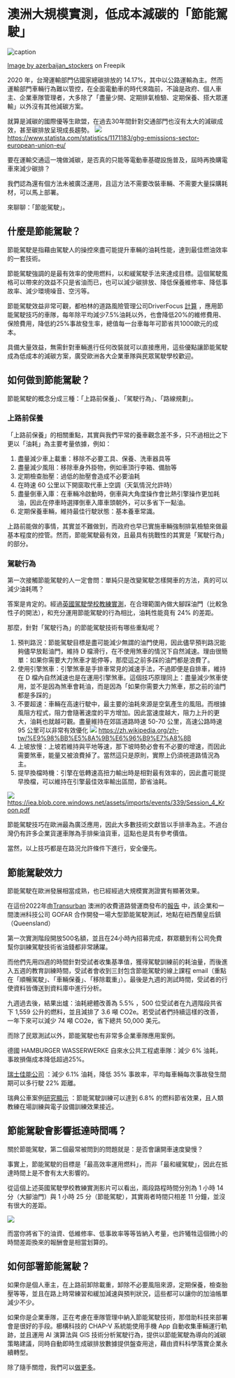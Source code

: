 # 澳洲大規模實測，低成本減碳的「節能駕駛」
![](../005-Files/11.webp "caption")

<a href="https://www.freepik.com/free-photo/navy-blue-coupe-sedan-driving-highway-accross-mountains_5895943.htm#query=car&position=8&from_view=search&track=sph">Image by azerbaijan_stockers</a> on Freepik

2020 年，台灣運輸部門佔國家總碳排放的 14.17%，其中以公路運輸為主。然而運輸部門車輛行為難以管控，在全面電動車的時代來臨前，不論是政府、個人車主、企業車隊管理者，大多除了「盡量少開、定期排氣檢驗、定期保養、搭大眾運輸」以外沒有其他減碳方案。

就算是減碳的國際優等生歐盟，在過去30年間針對交通部門也沒有太大的減碳成效，甚至碳排放呈現成長趨勢。
![](../005-Files/截圖%202023-02-23%20下午2.03.31.png)
https://www.statista.com/statistics/1171183/ghg-emissions-sector-european-union-eu/

要在運輸交通這一塊做減碳，是否真的只能等電動車基礎設施普及，屆時再換購電車來減少碳排？

我們認為還有個方法未被廣泛運用，且這方法不需要改裝車輛、不需要大量採購耗材，可以馬上部署。

來聊聊：「節能駕駛」。

## 什麼是節能駕駛？

節能駕駛是指藉由駕駛人的操控來盡可能提升車輛的油耗性能，達到最佳燃油效率的一套技術。

節能駕駛強調的是最有效率的使用燃料，以和緩駕駛手法來達成目標。這個駕駛風格可以帶來的效益不只是省油而已，也可以減少碳排放、降低保養維修率、降低事故率、減少環境噪音、空污等。

節能駕駛效益非常可觀，都柏林的道路風險管理公司DriverFocus [計算](https://www.driverfocus.ie/drivingcosts) ，應用節能駕駛技巧的車隊，每年除平均減少7.5%油耗以外，也會降低20%的維修費用、保險費用，降低約25%事故發生率，總值每一台車每年可節省共1000歐元的成本。

具備大量效益，無需針對車輛進行任何改裝就可以直接應用，這些優點讓節能駕駛成為低成本的減碳方案，廣受歐洲各大企業車隊與民眾駕駛學校歡迎。

## 如何做到節能駕駛？

節能駕駛的概念分成三種：「上路前保養」、「駕駛行為」、「路線規劃」。

### 上路前保養

「上路前保養」的相關重點，其實與我們平常的養車觀念差不多，只不過相比之下更以「油耗」為主要考量依據，例如：

1. 盡量減少車上載重：移除不必要工具、保養、洗車器具等
2. 盡量減少風阻：移除車身外掛物，例如車頂行李箱、備胎等
3. 定期檢查胎壓：過低的胎壓會造成不必要油耗
4. 在時速 60 公里以下開窗取代車上空調（天氣情況允許時）
5. 盡量倒車入庫：在車輛冷啟動時，倒車與大角度操作會比熱引擎操作更加耗油，因此在停車時選擇倒車入庫車頭朝外，可以多省下一點油。
6. 定期保養車輛，維持最佳行駛狀態：基本養車常識。

上路前能做的事情，其實並不難做到，而政府也早已實施車輛強制排氣檢驗來做最基本程度的控管。然而，節能駕駛最有效，且最具有挑戰性的其實是「駕駛行為」的部分。

### 駕駛行為

第一次接觸節能駕駛的人一定會問：單純只是改變駕駛怎樣開車的方法，真的可以減少油耗嗎？

答案是肯定的。經過[英國駕駛學校教練實測](https://www.youtube.com/watch?v=ZpNcc7bMLXA)，在合理範圍內做大腳踩油門（比較急性子的開法），和充分運用節能駕駛的行為相比，油耗性能竟有 24% 的差距。

那麼，針對「駕駛行為」的節能駕駛技術有哪些重點呢？

1. 預判路況：節能駕駛目標是盡可能減少無謂的油門使用，因此儘早預判路況能夠儘早放鬆油門，維持 D 檔滑行，在不使用煞車的情況下自然減速。理由很簡單：如果你需要大力煞車才能停等，那麼這之前多踩的油門都是浪費了。
2. 使用引擎煞車：引擎煞車是手排車常見的減速手法，不過即便是自排車，維持在 D 檔內自然減速也是在運用引擎煞車。這個技巧原理同上：盡量減少煞車使用，並不是因為煞車會耗油，而是因為「如果你需要大力煞車，那之前的油門都是多踩的」
3. 不要超速：車輛在高速行駛中，最主要的油耗來源是空氣產生的風阻。而根據風阻方程式，阻力會隨著速度的平方增加。因此當速度越大，阻力上升的更大，油耗也就越可觀。盡量維持在郊區道路時速 50-70 公里，高速公路時速 95 公里可以非常有效優化
![](../005-Files/截圖%202023-02-23%20下午2.38.59.png)
https://zh.wikipedia.org/zh-tw/%E9%98%BB%E5%8A%9B%E6%96%B9%E7%A8%8B
4. 上坡放慢：上坡若維持與平地等速，那下坡時勢必會有不必要的增速，而因此需要煞車，能量又被浪費掉了。當然這只是原則，實際上仍須視道路情況為主。
5. 提早換檔時機：引擎在低轉速高扭力輸出時是相對最有效率的，因此盡可能提早換檔，可以維持在引擎最佳效率輸出區間，節省油耗。
   
![](../005-Files/截圖%202023-02-23%20下午2.43.26.png)
https://iea.blob.core.windows.net/assets/imports/events/339/Session_4_Kroon.pdf

節能駕駛技巧在歐洲最為廣泛應用，因此大多數技術文獻皆以手排車為主。不過台灣仍有許多企業貨運車隊為手排柴油貨車，這點也是具有參考價值。

當然，以上技巧都是在路況允許條件下進行，安全優先。

## 節能駕駛效力

節能駕駛在歐洲發展相當成熟，也已經經過大規模實測證實有顯著效果。

在這份2022年由[Transurban](https://www.transurban.com/ecodriving) 澳洲的收費道路營運商發布的[報告](https://www.transurban.com/content/dam/transurban-pdfs/03/EcoDriving-Industry-Report-Feb22.pdf) 中，該企業和一間澳洲科技公司 GOFAR 合作開發一場大型節能駕駛測試，地點在紐西蘭皇后鎮（Queensland）

第一次實測階段開放500名額，並且在24小時內招募完成，群眾聽到有公司免費幫你訓練駕駛技術省油錢都非常踴躍。

而他們先用四週的時間針對受試者收集基準值，獲得駕駛訓練前的耗油量，而後進入五週的教育訓練時間，受試者會收到三封包含節能駕駛的線上課程 email（重點在「順暢駕駛」、「車輛保養」、「移除載重」）。最後是九週的測試時間，受試者的行使資料皆傳送到資料庫中進行分析。

九週過去後，結果出爐：油耗總體改善為 5.5% ，500 位受試者在九週階段共省下 1,559 公升的燃料，並且減排了 3.6 噸 CO2e。若受試者們持續這樣的改善，一年下來可以減少 74 噸 CO2e，省下總共 50,000 美元。

而除了民眾測試以外，節能駕駛也有非常多企業車隊應用案例。

德國 HAMBURGER WASSERWERKE 自來水公共工程處車隊：減少 6% 油耗，事故損傷成本降低超過25%。

[瑞士佳能公司](https://llufb.llu.lv/conference/economic_science_rural/2015/Latvia_ESRD_40_2015-132-140.pdf) ：減少 6.1% 油耗，降低 35% 事故率，平均每車輛每次事故發生間期可以多行駛 22% 距離。

瑞典公車案例[研究顯示](https://www.sciencedirect.com/science/article/abs/pii/S136192091300031X) ：節能駕駛訓練可以達到 6.8% 的燃料節省效果，且人類教練在場訓練與電子設備訓練效果接近。

## 節能駕駛會影響抵達時間嗎？

關於節能駕駛，第二個最常被問到的問題就是：是否會讓開車速度變慢？

事實上，節能駕駛的目標是「最高效率運用燃料」，而非「最和緩駕駛」，因此在抵達時間上是不會有太大影響的。

從這個上述英國駕駛學校教練實測影片可以看出，兩段路程時間分別為 1 小時 14 分（大腳油門）與 1 小時 25 分（節能駕駛），其實兩者時間只相差 11 分鐘，並沒有很大的差距。

![](../005-Files/截圖%202023-02-23%20下午5.21.30.png)

而當你將省下的油資、低維修率、低事故率等等皆納入考量，也許犧牲這個微小的時間差距換來的報酬會是相當划算的。

## 如何部署節能駕駛？

如果你是個人車主，在上路前卸除載重，卸除不必要風阻來源，定期保養，檢查胎壓等等，並且在路上時常練習和緩加減速與預判狀況，這些都可以讓你的加油帳單減少不少。

如果你是企業車隊，正在考慮在車隊管理中納入節能駕駛技術，那借助科技來部署會是很好的手段。櫛構科技的 CHAP-V 系統能使用手機 App 自動收集車輛運行軌跡，並且運用 AI 演算法與 GIS 技術分析駕駛行為，提供以節能駕駛為導向的減碳策略建議，同時自動即時生成碳排放數據提供盤查用途，藉由資料科學落實企業永續轉型。

除了隨手關燈，我們可以[做更多](https://combogic.com/#contact)。 


